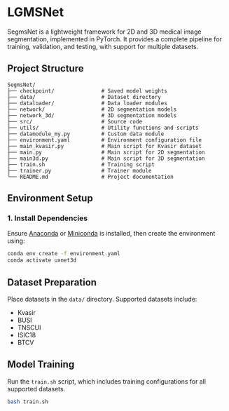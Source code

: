 # LGMSNet  

SegmsNet is a lightweight framework for 2D and 3D medical image segmentation, implemented in PyTorch. It provides a complete pipeline for training, validation, and testing, with support for multiple datasets.  

## Project Structure  

```
SegmsNet/  
├── checkpoint/               # Saved model weights  
├── data/                     # Dataset directory  
├── dataloader/               # Data loader modules  
├── network/                  # 2D segmentation models  
├── network_3d/               # 3D segmentation models  
├── src/                      # Source code  
├── utils/                    # Utility functions and scripts  
├── datamodule_my.py          # Custom data module  
├── environment.yaml          # Environment configuration file  
├── main_kvasir.py            # Main script for Kvasir dataset  
├── main.py                   # Main script for 2D segmentation  
├── main3d.py                 # Main script for 3D segmentation  
├── train.sh                  # Training script  
├── trainer.py                # Trainer module  
└── README.md                 # Project documentation  
```  

## Environment Setup  

### 1. Install Dependencies  
Ensure [Anaconda](https://www.anaconda.com/) or [Miniconda](https://docs.conda.io/en/latest/miniconda.html) is installed, then create the environment using:  

```bash  
conda env create -f environment.yaml  
conda activate uxnet3d  
```  

## Dataset Preparation  

Place datasets in the `data/` directory. Supported datasets include:  
- Kvasir  
- BUSI  
- TNSCUI  
- ISIC18  
- BTCV  

## Model Training  

Run the `train.sh` script, which includes training configurations for all supported datasets.  

```bash  
bash train.sh  
```  
